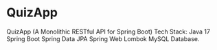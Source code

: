 # QuizApp
QuizApp (A Monolithic RESTful API for Spring Boot) 
Tech Stack: 
Java 17 
Spring Boot
Spring Data JPA
Spring Web
Lombok
MySQL Database.
